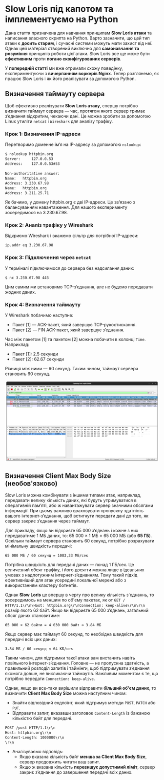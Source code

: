 # Slow Loris під капотом та імплементуємо на Python

Дана стаття призначена для навчання принципам **Slow Loris атаки** та написання власного скрипта на Python. Варто зазначити, що цей тип атаки є **досить старим**, і сучасні системи можуть мати захист від неї. Однак цей матеріал створений виключно для **самонавчання та розуміння** принципів роботи цієї атаки. Slow Loris все ще може бути **ефективним** проти **погано сконфігурованих серверів**.

У **попередній статті** ми вже отримали схожу поведінку, експериментуючи з **вичерпанням воркерів Nginx**. Тепер розглянемо, як працює Slow Loris і як його реалізувати за допомогою Python.

## Визначення таймауту сервера

Щоб ефективно реалізувати **Slow Loris атаку**, спершу потрібно визначити таймаут сервера — час, протягом якого сервер тримає з’єднання відкритим, чекаючи дані. Це можна зробити за допомогою Linux утиліти `netcat` і `Wireshark` для аналізу трафіку.

### Крок 1: Визначення IP-адреси

Перетворимо доменне ім’я на IP-адресу за допомогою `nslookup`:
```
$ nslookup httpbin.org
Server:		127.0.0.53
Address:	127.0.0.53#53

Non-authoritative answer:
Name:	httpbin.org
Address: 3.230.67.98
Name:	httpbin.org
Address: 3.211.25.71
```

Як бачимо, у домену httpbin.org є дві IP-адреси. Це зв’язано з балансуванням навантаження. Для нашого експерименту зосередимося на 3.230.67.98.

### Крок 2: Аналіз трафіку у Wireshark

Відкриємо Wireshark і вкажемо фільтр для потрібної IP-адреси:
```
ip.addr eq 3.230.67.98
```

### Крок 3: Підключення через `netcat`

У терміналі підключимося до сервера без надсилання даних:

```
$ nc 3.230.67.98 443
```

Цим самим ми встановимо TCP-з’єднання, але не будемо передавати жодних даних.

### Крок 4: Визначення таймауту

У Wireshark побачимо наступне:
- Пакет [1] — ACK-пакет, який завершує TCP-рукостискання.
- Пакет [2] — FIN ACK-пакет, який завершує з’єднання.

Час між пакетом [1] та пакетом [2] можна побачити в колонці `Time`. Наприклад:

- Пакет [1]: 2.5 секунди
- Пакет [2]: 62.67 секунди

Різниця між ними — 60 секунд. Таким чином, таймаут сервера становить 60 секунд.

![Timings](https://github.com/vitalya420/articles/blob/main/images/timings.png?raw=true)

## Визначення Client Max Body Size (необов'язково)

Slow Loris можна комбінувати з іншими типами атак, наприклад, передавати велику кількість даних, які будуть утримуватися в оперативній пам’яті, або ж навантажувати сервер значними обсягами інформації. При цьому важливо враховувати пропускну здатність вашого інтернет-з’єднання, щоб встигнути передати дані до того, як сервер закриє з’єднання через таймаут.

Для прикладу, якщо ви відкриєте 65 000 з’єднань і кожне з них передаватиме 1 МБ даних, то: 65 000 × 1 МБ = 65 000 МБ (або **65 ГБ**). Оскільки таймаут сервера становить 60 секунд, потрібно розрахувати мінімальну швидкість передачі:
```
65 000 МБ / 60 секунд = 1083,33 МБ/сек
```

Потрібна швидкість для передачі даних — понад 1 ГБ/сек. Це величезний обсяг трафіку, і його досягти можна лише в ідеальних умовах з надпотужним інтернет-з’єднанням. Тому такий підхід ефективніший для атак усередині локальної мережі або з використанням кластеру ботнетів.

Однак **Slow Loris** це впершу в чергу про велику кількість з'єднаннь, то зосередимось на меншим по об'єму пакетах, як от `GET / HTTP/1.1\r\n\Host: httpbin.org\r\nConnection: keep-alive\r\n\r\n` розмір якого 62 байт. Якщо ви відкриєте 65 000 з’єднань, загальний обсяг даних становитиме:

```
65 000 × 62 байти = 4 030 000 байт ≈ 3.84 МБ
```

Якщо сервер має таймаут 60 секунд, то необхідна швидкість для передачі всіх цих даних:
```
3.84 МБ / 60 секунд ≈ 64 КБ/сек
```
Таким чином, для підтримки такої атаки вам вистачить навіть повільного інтернет-з’єднання. Головне — не пропускна здатність, а правильний розподіл запитів і таймінги, щоб підтримувати з’єднання якомога довше, не викликаючи таймаутів. Важливим моментом є те, що потрібно передати `Connection: keep-alive`.

Однак, якщо ви все-таки вирішили відправити **більший об'єм даних**, то визначити **Client Max Body Size** можна наступним чином:
- Знайти відповідний ендпоїнт, який підтримує методи `POST`, `PATCH` або `PUT`.
- Відправити запит, вказавши заголовок `Content-Length` із бажаною кількістю байт для передачі.

```
POST /post HTTP/1.1\r\n
Host: httpbin.org\r\n
Content-Length: 1000000\r\n
\r\n
```

- Аналізуваємо відповідь:
    - Якщо вказана кількість байт **менша за Client Max Body Size**, сервер продовжить  читати ваш запит.
    - Якщо ж вказана кількість **перевищує допустимий ліміт**, сервер закриє з’єднання до завершення передачі всіх даних.

